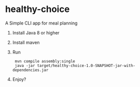 # healthy-choice
A Simple CLI app for meal planning
1. Install Java 8 or higher
2. Install maven
3. Run

        mvn compile assembly:single
        java -jar target/healthy-choice-1.0-SNAPSHOT-jar-with-dependencies.jar

4. Enjoy?

